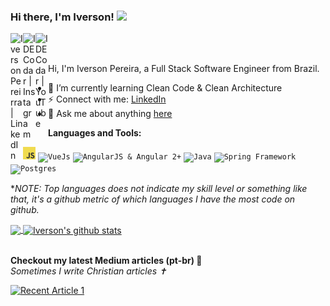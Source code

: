 ### Hi there, I'm Iverson! <img width="40px" src="https://media.giphy.com/media/6qFTJz4fDRkdy/giphy.gif" />

<a href="https://www.linkedin.com/in/iverson-luis/">
  <img align="left" alt="Iverson Pereirra | LinkedIn" width="20px" src="https://image.flaticon.com/icons/png/512/174/174857.png" />
</a>

<a href="https://www.instagram.com/idecodar/">
  <img align="left" alt="IDE Codar | Instagram" width="20px" src="https://upload.wikimedia.org/wikipedia/commons/thumb/a/a5/Instagram_icon.png/768px-Instagram_icon.png" />
</a>

<a href="https://www.youtube.com/channel/UCYiWBrcXkK6JANxsSuH3CaA">
  <img align="left" alt="IDE Codar | YouTube" width="20px" src="https://cdn4.iconfinder.com/data/icons/logos-and-brands/512/395_Youtube_logo-512.png" />
</a>

<br />
<br />

Hi, I'm Iverson Pereira, a Full Stack Software Engineer from Brazil.
	
- 🔭 I’m currently learning Clean Code & Clean Architecture
- ⚡ Connect with me: [LinkedIn](https://www.linkedin.com/in/iverson-luis/)
- 💬 Ask me about anything [here](https://github.com/ilp/ilp/issues)

**Languages and Tools:**  

<code><img title="JS" height="20" src="https://raw.githubusercontent.com/voodootikigod/logo.js/master/js.png" alt="JavaScript" ></code>
<code><img title="VueJs" height="20" src="https://vuejs.org/images/logo.png" alt="VueJs" ></code>
<code><img  title="AngularJS & Angular 2+" height="20" src="https://angular.io/assets/images/logos/angular/angular.svg" alt="AngularJS & Angular 2+"></code>
<code><img title="Java" height="20" src="https://cdn.iconscout.com/icon/free/png-512/java-43-569305.png" alt="Java" ></code>
<code><img title="Spring Framework" height="20" src="https://miro.medium.com/max/624/1*dwa1SCG85BAzQttURVUvrA.png" alt="Spring Framework"></code> 
<code><img title="Postgres" height="20"  src="https://img.icons8.com/color/48/000000/postgreesql.png" alt="Postgres"/></code>

**NOTE: Top languages does not indicate my skill level or something like that, it's a github metric of which languages I have the most code on github.*

<a href="https://github.com/ilp">
  <img align="center" src="https://github-readme-stats.vercel.app/api/top-langs/?username=ilp&theme=dracula&hide=css,c%23,shaderlab,coq,vue&layout=compact" />
</a>
<a href="https://github.com/ilp/">
  <img align="center" src="https://github-readme-stats.vercel.app/api?username=ilp&show_icons=true&theme=dracula&line_height=27&count_private=true" alt="Iverson's github stats" />
</a>

<br />
<br />

**Checkout my latest Medium articles (pt-br) 📑**
<br />
*Sometimes I write Christian articles :latin_cross:*

<a target="_blank" href="https://github-readme-medium-recent-article.vercel.app/medium/@iversonluis/2"><img src="https://github-readme-medium-recent-article.vercel.app/medium/@iversonluis/2" alt="Recent Article 1">

